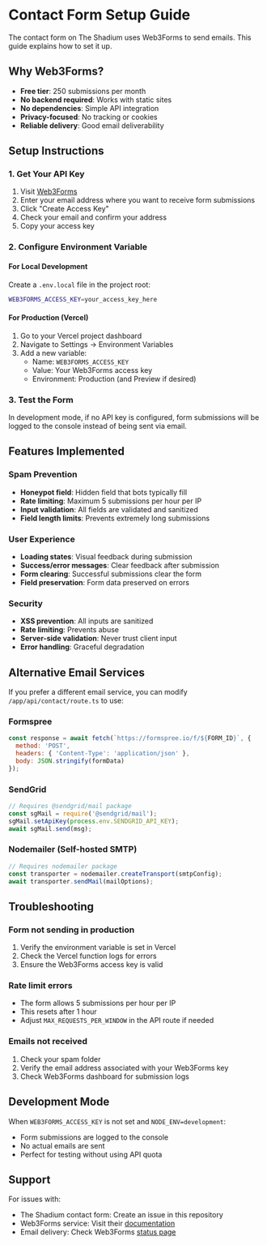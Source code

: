 # Contact Form Setup Guide

The contact form on The Shadium uses Web3Forms to send emails. This guide explains how to set it up.

## Why Web3Forms?

- **Free tier**: 250 submissions per month
- **No backend required**: Works with static sites
- **No dependencies**: Simple API integration
- **Privacy-focused**: No tracking or cookies
- **Reliable delivery**: Good email deliverability

## Setup Instructions

### 1. Get Your API Key

1. Visit [Web3Forms](https://web3forms.com)
2. Enter your email address where you want to receive form submissions
3. Click "Create Access Key"
4. Check your email and confirm your address
5. Copy your access key

### 2. Configure Environment Variable

#### For Local Development

Create a `.env.local` file in the project root:

```bash
WEB3FORMS_ACCESS_KEY=your_access_key_here
```

#### For Production (Vercel)

1. Go to your Vercel project dashboard
2. Navigate to Settings → Environment Variables
3. Add a new variable:
   - Name: `WEB3FORMS_ACCESS_KEY`
   - Value: Your Web3Forms access key
   - Environment: Production (and Preview if desired)

### 3. Test the Form

In development mode, if no API key is configured, form submissions will be logged to the console instead of being sent via email.

## Features Implemented

### Spam Prevention
- **Honeypot field**: Hidden field that bots typically fill
- **Rate limiting**: Maximum 5 submissions per hour per IP
- **Input validation**: All fields are validated and sanitized
- **Field length limits**: Prevents extremely long submissions

### User Experience
- **Loading states**: Visual feedback during submission
- **Success/error messages**: Clear feedback after submission
- **Form clearing**: Successful submissions clear the form
- **Field preservation**: Form data preserved on errors

### Security
- **XSS prevention**: All inputs are sanitized
- **Rate limiting**: Prevents abuse
- **Server-side validation**: Never trust client input
- **Error handling**: Graceful degradation

## Alternative Email Services

If you prefer a different email service, you can modify `/app/api/contact/route.ts` to use:

### Formspree
```javascript
const response = await fetch(`https://formspree.io/f/${FORM_ID}`, {
  method: 'POST',
  headers: { 'Content-Type': 'application/json' },
  body: JSON.stringify(formData)
});
```

### SendGrid
```javascript
// Requires @sendgrid/mail package
const sgMail = require('@sendgrid/mail');
sgMail.setApiKey(process.env.SENDGRID_API_KEY);
await sgMail.send(msg);
```

### Nodemailer (Self-hosted SMTP)
```javascript
// Requires nodemailer package
const transporter = nodemailer.createTransport(smtpConfig);
await transporter.sendMail(mailOptions);
```

## Troubleshooting

### Form not sending in production
1. Verify the environment variable is set in Vercel
2. Check the Vercel function logs for errors
3. Ensure the Web3Forms access key is valid

### Rate limit errors
- The form allows 5 submissions per hour per IP
- This resets after 1 hour
- Adjust `MAX_REQUESTS_PER_WINDOW` in the API route if needed

### Emails not received
1. Check your spam folder
2. Verify the email address associated with your Web3Forms key
3. Check Web3Forms dashboard for submission logs

## Development Mode

When `WEB3FORMS_ACCESS_KEY` is not set and `NODE_ENV=development`:
- Form submissions are logged to the console
- No actual emails are sent
- Perfect for testing without using API quota

## Support

For issues with:
- The Shadium contact form: Create an issue in this repository
- Web3Forms service: Visit their [documentation](https://docs.web3forms.com)
- Email delivery: Check Web3Forms [status page](https://status.web3forms.com)